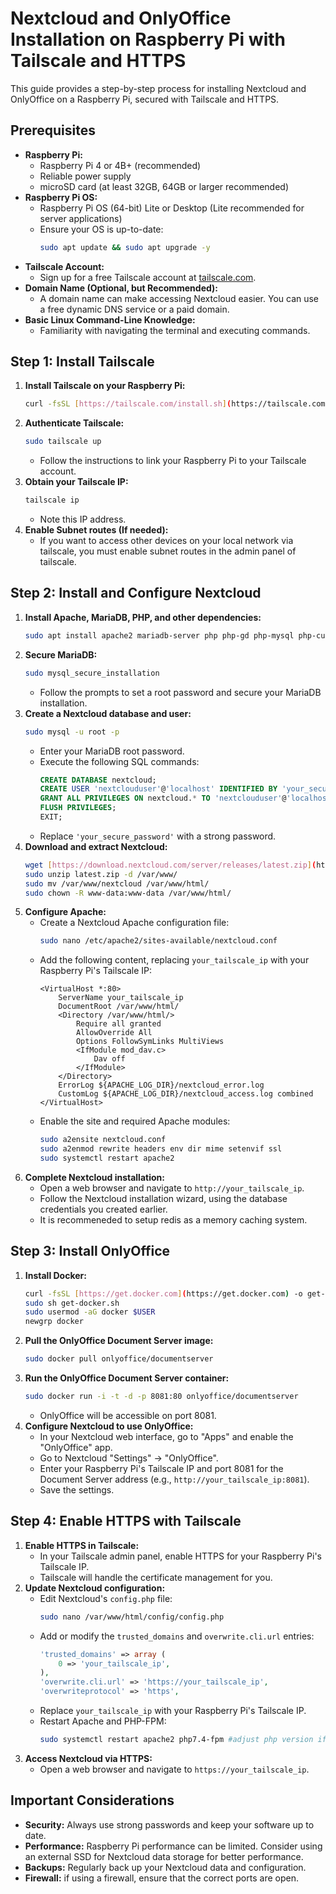 # Nextcloud and OnlyOffice Installation on Raspberry Pi with Tailscale and HTTPS

This guide provides a step-by-step process for installing Nextcloud and OnlyOffice on a Raspberry Pi, secured with Tailscale and HTTPS.

## Prerequisites

* **Raspberry Pi:**
    * Raspberry Pi 4 or 4B+ (recommended)
    * Reliable power supply
    * microSD card (at least 32GB, 64GB or larger recommended)
* **Raspberry Pi OS:**
    * Raspberry Pi OS (64-bit) Lite or Desktop (Lite recommended for server applications)
    * Ensure your OS is up-to-date:
        ```bash
        sudo apt update && sudo apt upgrade -y
        ```
* **Tailscale Account:**
    * Sign up for a free Tailscale account at [tailscale.com](https://tailscale.com).
* **Domain Name (Optional, but Recommended):**
    * A domain name can make accessing Nextcloud easier. You can use a free dynamic DNS service or a paid domain.
* **Basic Linux Command-Line Knowledge:**
    * Familiarity with navigating the terminal and executing commands.

## Step 1: Install Tailscale

1.  **Install Tailscale on your Raspberry Pi:**
    ```bash
    curl -fsSL [https://tailscale.com/install.sh](https://tailscale.com/install.sh) | sh
    ```
2.  **Authenticate Tailscale:**
    ```bash
    sudo tailscale up
    ```
    * Follow the instructions to link your Raspberry Pi to your Tailscale account.
3.  **Obtain your Tailscale IP:**
    ```bash
    tailscale ip
    ```
    * Note this IP address.
4.  **Enable Subnet routes (If needed):**
    * If you want to access other devices on your local network via tailscale, you must enable subnet routes in the admin panel of tailscale.

## Step 2: Install and Configure Nextcloud

1.  **Install Apache, MariaDB, PHP, and other dependencies:**
    ```bash
    sudo apt install apache2 mariadb-server php php-gd php-mysql php-curl php-zip php-xml php-mbstring php-intl php-imagick php-redis redis-server unzip -y
    ```
2.  **Secure MariaDB:**
    ```bash
    sudo mysql_secure_installation
    ```
    * Follow the prompts to set a root password and secure your MariaDB installation.
3.  **Create a Nextcloud database and user:**
    ```bash
    sudo mysql -u root -p
    ```
    * Enter your MariaDB root password.
    * Execute the following SQL commands:
        ```sql
        CREATE DATABASE nextcloud;
        CREATE USER 'nextclouduser'@'localhost' IDENTIFIED BY 'your_secure_password';
        GRANT ALL PRIVILEGES ON nextcloud.* TO 'nextclouduser'@'localhost';
        FLUSH PRIVILEGES;
        EXIT;
        ```
    * Replace `'your_secure_password'` with a strong password.
4.  **Download and extract Nextcloud:**
    ```bash
    wget [https://download.nextcloud.com/server/releases/latest.zip](https://download.nextcloud.com/server/releases/latest.zip)
    sudo unzip latest.zip -d /var/www/
    sudo mv /var/www/nextcloud /var/www/html/
    sudo chown -R www-data:www-data /var/www/html/
    ```
5.  **Configure Apache:**
    * Create a Nextcloud Apache configuration file:
        ```bash
        sudo nano /etc/apache2/sites-available/nextcloud.conf
        ```
    * Add the following content, replacing `your_tailscale_ip` with your Raspberry Pi's Tailscale IP:
        ```apacheconf
        <VirtualHost *:80>
            ServerName your_tailscale_ip
            DocumentRoot /var/www/html/
            <Directory /var/www/html/>
                Require all granted
                AllowOverride All
                Options FollowSymLinks MultiViews
                <IfModule mod_dav.c>
                    Dav off
                </IfModule>
            </Directory>
            ErrorLog ${APACHE_LOG_DIR}/nextcloud_error.log
            CustomLog ${APACHE_LOG_DIR}/nextcloud_access.log combined
        </VirtualHost>
        ```
    * Enable the site and required Apache modules:
        ```bash
        sudo a2ensite nextcloud.conf
        sudo a2enmod rewrite headers env dir mime setenvif ssl
        sudo systemctl restart apache2
        ```
6.  **Complete Nextcloud installation:**
    * Open a web browser and navigate to `http://your_tailscale_ip`.
    * Follow the Nextcloud installation wizard, using the database credentials you created earlier.
    * It is recommeneded to setup redis as a memory caching system.

## Step 3: Install OnlyOffice

1.  **Install Docker:**
    ```bash
    curl -fsSL [https://get.docker.com](https://get.docker.com) -o get-docker.sh
    sudo sh get-docker.sh
    sudo usermod -aG docker $USER
    newgrp docker
    ```
2.  **Pull the OnlyOffice Document Server image:**
    ```bash
    sudo docker pull onlyoffice/documentserver
    ```
3.  **Run the OnlyOffice Document Server container:**
    ```bash
    sudo docker run -i -t -d -p 8081:80 onlyoffice/documentserver
    ```
    * OnlyOffice will be accessible on port 8081.
4.  **Configure Nextcloud to use OnlyOffice:**
    * In your Nextcloud web interface, go to "Apps" and enable the "OnlyOffice" app.
    * Go to Nextcloud "Settings" -> "OnlyOffice".
    * Enter your Raspberry Pi's Tailscale IP and port 8081 for the Document Server address (e.g., `http://your_tailscale_ip:8081`).
    * Save the settings.

## Step 4: Enable HTTPS with Tailscale

1.  **Enable HTTPS in Tailscale:**
    * In your Tailscale admin panel, enable HTTPS for your Raspberry Pi's Tailscale IP.
    * Tailscale will handle the certificate management for you.
2.  **Update Nextcloud configuration:**
    * Edit Nextcloud's `config.php` file:
        ```bash
        sudo nano /var/www/html/config/config.php
        ```
    * Add or modify the `trusted_domains` and `overwrite.cli.url` entries:
        ```php
        'trusted_domains' => array (
            0 => 'your_tailscale_ip',
        ),
        'overwrite.cli.url' => 'https://your_tailscale_ip',
        'overwriteprotocol' => 'https',
        ```
    * Replace `your_tailscale_ip` with your Raspberry Pi's Tailscale IP.
    * Restart Apache and PHP-FPM:
        ```bash
        sudo systemctl restart apache2 php7.4-fpm #adjust php version if needed
        ```
3.  **Access Nextcloud via HTTPS:**
    * Open a web browser and navigate to `https://your_tailscale_ip`.

## Important Considerations

* **Security:** Always use strong passwords and keep your software up to date.
* **Performance:** Raspberry Pi performance can be limited. Consider using an external SSD for Nextcloud data storage for better performance.
* **Backups:** Regularly back up your Nextcloud data and configuration.
* **Firewall:** if using a firewall, ensure that the correct ports are open.
